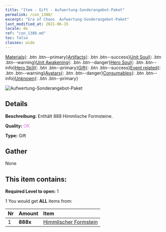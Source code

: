 ```yaml
---
title: "Item - Gift - Aufwertung-Sonderangebot-Paket"
permalink: /con_1388/
excerpt: "Era of Chaos  Aufwertung-Sonderangebot-Paket"
last_modified_at: 2021-06-15
locale: de
ref: "con_1388.md"
toc: false
classes: wide
---
```

 [Materials](/ItemsDE/){: .btn .btn--primary}[Artifacts](/ItemsDE/Artifacts/){: .btn .btn--success}[Unit Soul](/ItemsDE/UnitSoul/){: .btn .btn--warning}[Unit Awakening](/ItemsDE/UnitAwakening/){: .btn .btn--danger}[Hero Soul](/ItemsDE/HeroSoul/){: .btn .btn--info}[Hero Skill](/ItemsDE/HeroSkill/){: .btn .btn--primary}[Gift](/ItemsDE/Gift/){: .btn .btn--success}[Event related](/ItemsDE/Events/){: .btn .btn--warning}[Avatars](/ItemsDE/Avatars/){: .btn .btn--danger}[Consumables](/ItemsDE/Consumables/){: .btn .btn--info}[Unknown](/ItemsDE/Unknown/){: .btn .btn--primary}

 ![Aufwertung-Sonderangebot-Paket](/images/t/i_907002.png)

## Details
 **Beschreibung:** Enthält 888 Himmlische Formsteine.

 **Quality:** <span style="color: #DA70D6">OK</span>

 **Type:** Gift

## Gather

  None

## This item contains:

 **Required Level to open:** 1

 1 You would get **ALL** items  from:

  | Nr | Amount |     Item    |
  |:---|:-------|:------------|
  | 1 |  **888x** | [Himmlischer Formstein](/ItemsDE/art_188/) |  | 
